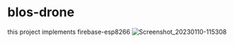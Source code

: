 # blos-drone

this project implements firebase-esp8266
![Screenshot_20230110-115308](https://user-images.githubusercontent.com/92189038/211466779-ee5829f7-387f-4a07-94e2-87e256635e37.png)
